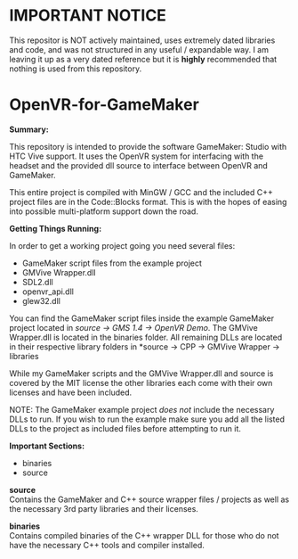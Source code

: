 # IMPORTANT NOTICE

This repositor is NOT actively maintained, uses extremely dated libraries and code, and was not structured in any useful / expandable way. I am leaving it up as a very dated reference but it is **highly** recommended that nothing is used from this repository.

# OpenVR-for-GameMaker
**Summary:** 

This repository is intended to provide the software GameMaker: Studio with HTC Vive support. It uses the OpenVR system for interfacing with the headset and the provided dll source to interface between OpenVR and GameMaker.

This entire project is compiled with MinGW / GCC and the included C++ project files are in the Code::Blocks format. This is with
the hopes of easing into possible multi-platform support down the road.

**Getting Things Running:**     

In order to get a working project going you need several files:
*   GameMaker script files from the example project
*   GMVive Wrapper.dll
*   SDL2.dll
*   openvr_api.dll
*   glew32.dll

You can find the GameMaker script files inside the example GameMaker project located in *source -> GMS 1.4 -> OpenVR Demo*.
The GMVive Wrapper.dll is located in the binaries folder.
All remaining DLLs are located in their respective library folders in *source -> CPP -> GMVive Wrapper -> libraries

While my GameMaker scripts and the GMVive Wrapper.dll and source is covered by the MIT license the other libraries each come with their own licenses and have been included.

NOTE: The GameMaker example project *does not* include the necessary DLLs to run. If you wish to run the example make sure you add all the listed DLLs to the project as included files before attempting to run it.

**Important Sections:**  
 *   binaries
 *   source


**source**  
Contains the GameMaker and C++ source wrapper files / projects as well as the necessary 3rd party libraries and their licenses. 


**binaries**  
Contains compiled binaries of the C++ wrapper DLL for those who do not have the necessary C++ tools and compiler installed.
